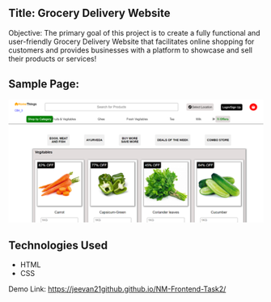 ## Title: Grocery Delivery Website
Objective:
The primary goal of this project is to create a fully functional and user-friendly Grocery Delivery Website that facilitates online shopping for customers and provides businesses with a 
platform to showcase and sell their products or services!

## Sample Page:
![home_things](https://github.com/Jeevan21GitHub/NM-Frontend-Task2/blob/main/Pictures/homethings.png)

## Technologies Used

- HTML
- CSS

Demo Link: https://jeevan21github.github.io/NM-Frontend-Task2/

